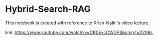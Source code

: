 # Hybrid-Search-RAG
This notebook is created with reference  to Krish-Naik 's video lecture.  

link: https://www.youtube.com/watch?v=CK0ExcCWDP4&amp;t=2208s
